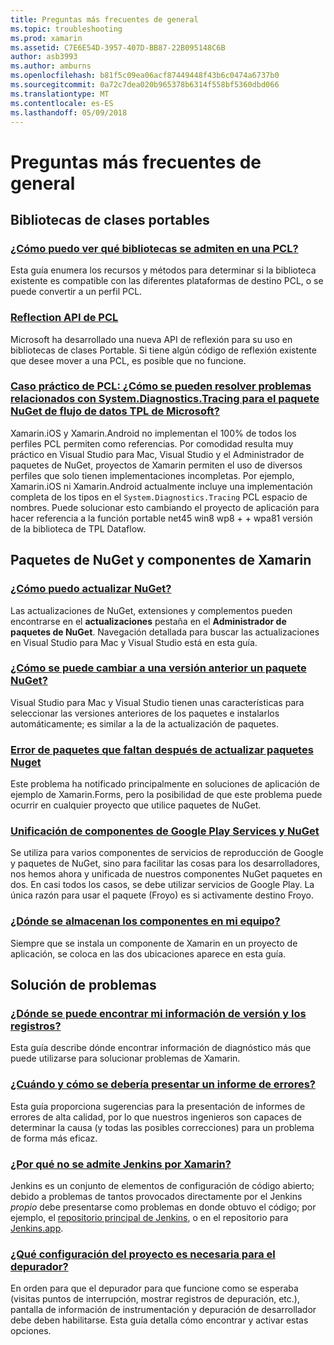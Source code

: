 ```yaml
---
title: Preguntas más frecuentes de general
ms.topic: troubleshooting
ms.prod: xamarin
ms.assetid: C7E6E54D-3957-407D-BB87-22B095148C6B
author: asb3993
ms.author: amburns
ms.openlocfilehash: b81f5c09ea06acf87449448f43b6c0474a6737b0
ms.sourcegitcommit: 0a72c7dea020b965378b6314f558bf5360dbd066
ms.translationtype: MT
ms.contentlocale: es-ES
ms.lasthandoff: 05/09/2018
---
```

# <a name="general-frequently-asked-questions"></a>Preguntas más frecuentes de general

## <a name="portable-class-libraries"></a>Bibliotecas de clases portables
### <a name="how-can-i-view-what-libraries-are-supported-in-a-pclpcl-support-librariesmd"></a>[¿Cómo puedo ver qué bibliotecas se admiten en una PCL?](pcl-support-libraries.md)
Esta guía enumera los recursos y métodos para determinar si la biblioteca existente es compatible con las diferentes plataformas de destino PCL, o se puede convertir a un perfil PCL.

### <a name="pcl-reflection-apipcl-reflectionmd"></a>[Reflection API de PCL](pcl-reflection.md)
Microsoft ha desarrollado una nueva API de reflexión para su uso en bibliotecas de clases Portable. Si tiene algún código de reflexión existente que desee mover a una PCL, es posible que no funcione.

### <a name="pcl-case-study-how-can-i-resolve-problems-related-to-systemdiagnosticstracing-for-the-microsoft-tpl-dataflow-nuget-packagepcl-case-studymd"></a>[Caso práctico de PCL: ¿Cómo se pueden resolver problemas relacionados con System.Diagnostics.Tracing para el paquete NuGet de flujo de datos TPL de Microsoft?](pcl-case-study.md)
Xamarin.iOS y Xamarin.Android no implementan el 100% de todos los perfiles PCL permiten como referencias. Por comodidad resulta muy práctico en Visual Studio para Mac, Visual Studio y el Administrador de paquetes de NuGet, proyectos de Xamarin permiten el uso de diversos perfiles que solo tienen implementaciones incompletas. Por ejemplo, Xamarin.iOS ni Xamarin.Android actualmente incluye una implementación completa de los tipos en el `System.Diagnostics.Tracing` PCL espacio de nombres. Puede solucionar esto cambiando el proyecto de aplicación para hacer referencia a la función portable net45 win8 wp8 + + wpa81 versión de la biblioteca de TPL Dataflow.

## <a name="nuget-packages--xamarin-components"></a>Paquetes de NuGet y componentes de Xamarin
### <a name="how-can-i-update-nugetnuget-updatemd"></a>[¿Cómo puedo actualizar NuGet?](nuget-update.md)
Las actualizaciones de NuGet, extensiones y complementos pueden encontrarse en el **actualizaciones** pestaña en el **Administrador de paquetes de NuGet**. Navegación detallada para buscar las actualizaciones en Visual Studio para Mac y Visual Studio está en esta guía.

### <a name="how-do-i-downgrade-a-nuget-packagenuget-package-downgrademd"></a>[¿Cómo se puede cambiar a una versión anterior un paquete NuGet?](nuget-package-downgrade.md)
Visual Studio para Mac y Visual Studio tienen unas características para seleccionar las versiones anteriores de los paquetes e instalarlos automáticamente; es similar a la de la actualización de paquetes.

### <a name="missing-packages-error-after-updating-nuget-packagesnuget-packages-missingmd"></a>[Error de paquetes que faltan después de actualizar paquetes Nuget](nuget-packages-missing.md)
Este problema ha notificado principalmente en soluciones de aplicación de ejemplo de Xamarin.Forms, pero la posibilidad de que este problema puede ocurrir en cualquier proyecto que utilice paquetes de NuGet.

### <a name="unifying-google-play-services-components-and-nugetgps-components-nugetmd"></a>[Unificación de componentes de Google Play Services y NuGet](gps-components-nuget.md)
Se utiliza para varios componentes de servicios de reproducción de Google y paquetes de NuGet, sino para facilitar las cosas para los desarrolladores, nos hemos ahora y unificada de nuestros componentes NuGet paquetes en dos. En casi todos los casos, se debe utilizar servicios de Google Play. La única razón para usar el paquete (Froyo) es si activamente destino Froyo.

### <a name="where-are-the-components-stored-on-my-machinecomponent-storagemd"></a>[¿Dónde se almacenan los componentes en mi equipo?](component-storage.md)
Siempre que se instala un componente de Xamarin en un proyecto de aplicación, se coloca en las dos ubicaciones aparece en esta guía.


## <a name="troubleshooting"></a>Solución de problemas
### <a name="where-can-i-find-my-version-information-and-logsversion-logsmd"></a>[¿Dónde se puede encontrar mi información de versión y los registros?](version-logs.md)
Esta guía describe dónde encontrar información de diagnóstico más que puede utilizarse para solucionar problemas de Xamarin.

### <a name="when-and-how-should-i-file-a-bug-reporthowto-file-bugmd"></a>[¿Cuándo y cómo se debería presentar un informe de errores?](howto-file-bug.md)
Esta guía proporciona sugerencias para la presentación de informes de errores de alta calidad, por lo que nuestros ingenieros son capaces de determinar la causa (y todas las posibles correcciones) para un problema de forma más eficaz.

### <a name="why-isnt-jenkins-supported-by-xamarinxamarin-jenkinsmd"></a>[¿Por qué no se admite Jenkins por Xamarin?](xamarin-jenkins.md)
Jenkins es un conjunto de elementos de configuración de código abierto; debido a problemas de tantos provocados directamente por el Jenkins *propio* debe presentarse como problemas en donde obtuvo el código; por ejemplo, el [repositorio principal de Jenkins](https://github.com/jenkinsci/jenkins), o en el repositorio para [ Jenkins.app](https://github.com/stisti/jenkins-app).

### <a name="what-project-settings-are-required-for-the-debuggerdebugger-settingsmd"></a>[¿Qué configuración del proyecto es necesaria para el depurador?](debugger-settings.md)
En orden para que el depurador para que funcione como se esperaba (visitas puntos de interrupción, mostrar registros de depuración, etc.), pantalla de información de instrumentación y depuración de desarrollador debe deben habilitarse. Esta guía detalla cómo encontrar y activar estas opciones.

